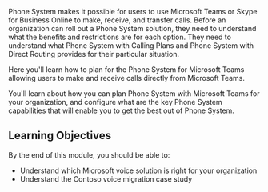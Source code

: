 Phone System makes it possible for users to use Microsoft Teams or Skype for Business Online to make, receive, and transfer calls. Before an organization can roll out a Phone System solution, they need to understand what the benefits and restrictions are for each option. They need to understand what Phone System with Calling Plans and Phone System with Direct Routing provides for their particular situation.

Here you'll learn how to plan for the Phone System for Microsoft Teams allowing users to make and receive calls directly from Microsoft Teams.

You'll learn about how you can plan Phone System with Microsoft Teams for your organization, and configure what are the key Phone System capabilities that will enable you to get the best out of Phone System.

## Learning Objectives

By the end of this module, you should be able to:

- Understand which Microsoft voice solution is right for your organization
- Understand the Contoso voice migration case study
